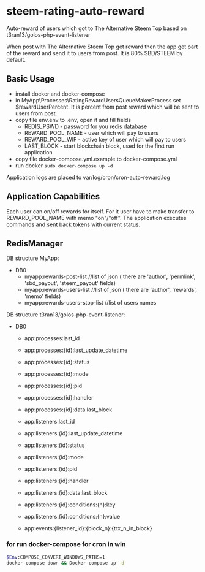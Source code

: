 # steem-rating-auto-reward
Auto-reward of users which got to The Alternative Steem Top based on t3ran13/golos-php-event-listener

When post with The Alternative Steem Top get reward then the app get part of the reward and send it to users from post. It is 80% SBD/STEEM by default.

## Basic Usage

- install docker and docker-compose
- in MyApp\Processes\RatingRewardUsersQueueMakerProcess set $rewardUserPercent. It is percent from post reward which will be sent to users from post.
- copy file env.env to .env, open it and fill fields
  - REDIS_PSWD - password for you redis database
  - REWARD_POOL_NAME - user which will pay to users
  - REWARD_POOL_WIF - active key of user which will pay to users
  - LAST_BLOCK - start blockchain block, used for the first run application
- copy file docker-compose.yml.example to docker-compose.yml
- run docker `sudo docker-compose up -d`

Application logs are placed to var/log/cron/cron-auto-reward.log

## Application Capabilities

Each user can on/off rewards for itself. For it user have to make transfer to REWARD_POOL_NAME with memo "on"/"off". The application executes commands and sent back tokens with current status.

## RedisManager

DB structure MyApp:
- DB0
    - myapp:rewards-post-list //list of json ( there are 'author', 'permlink', 'sbd_payout', 'steem_payout' fields)
    - myapp:rewards-users-list //list of json ( there are 'author', 'rewards', 'memo' fields)
    - myapp:rewards-users-stop-list //list of users names

DB structure t3ran13/golos-php-event-listener:
- DB0
    - app:processes:last_id
    - app:processes:{id}:last_update_datetime
    - app:processes:{id}:status
    - app:processes:{id}:mode
    - app:processes:{id}:pid
    - app:processes:{id}:handler
    - app:processes:{id}:data:last_block
    
    - app:listeners:last_id
    - app:listeners:{id}:last_update_datetime
    - app:listeners:{id}:status
    - app:listeners:{id}:mode
    - app:listeners:{id}:pid
    - app:listeners:{id}:handler
    - app:listeners:{id}:data:last_block
    - app:listeners:{id}:conditions:{n}:key
    - app:listeners:{id}:conditions:{n}:value
    
    - app:events:{listener_id}:{block_n}:{trx_n_in_block}
    
    

### for run docker-compose for cron in win
```bash
$Env:COMPOSE_CONVERT_WINDOWS_PATHS=1
docker-compose down && Docker-compose up -d
```
    
    